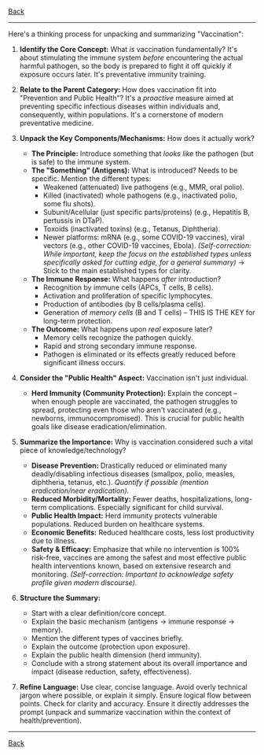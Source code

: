 [Back](README.md)

---

Here's a thinking process for unpacking and summarizing "Vaccination":

1.  **Identify the Core Concept:** What *is* vaccination fundamentally? It's about stimulating the immune system *before* encountering the actual harmful pathogen, so the body is prepared to fight it off quickly if exposure occurs later. It's preventative immunity training.

2.  **Relate to the Parent Category:** How does vaccination fit into "Prevention and Public Health"? It's a *proactive* measure aimed at preventing specific infectious diseases within individuals and, consequently, within populations. It's a cornerstone of modern preventative medicine.

3.  **Unpack the Key Components/Mechanisms:** How does it actually work?
    *   **The Principle:** Introduce something that *looks like* the pathogen (but is safe) to the immune system.
    *   **The "Something" (Antigens):** What is introduced? Needs to be specific. Mention the different types:
        *   Weakened (attenuated) live pathogens (e.g., MMR, oral polio).
        *   Killed (inactivated) whole pathogens (e.g., inactivated polio, some flu shots).
        *   Subunit/Acellular (just specific parts/proteins) (e.g., Hepatitis B, pertussis in DTaP).
        *   Toxoids (inactivated toxins) (e.g., Tetanus, Diphtheria).
        *   Newer platforms: mRNA (e.g., some COVID-19 vaccines), viral vectors (e.g., other COVID-19 vaccines, Ebola). *(Self-correction: While important, keep the focus on the established types unless specifically asked for cutting edge, for a general summary)* -> Stick to the main established types for clarity.
    *   **The Immune Response:** What happens *after* introduction?
        *   Recognition by immune cells (APCs, T cells, B cells).
        *   Activation and proliferation of specific lymphocytes.
        *   Production of antibodies (by B cells/plasma cells).
        *   Generation of *memory cells* (B and T cells) – THIS IS THE KEY for long-term protection.
    *   **The Outcome:** What happens upon *real* exposure later?
        *   Memory cells recognize the pathogen quickly.
        *   Rapid and strong secondary immune response.
        *   Pathogen is eliminated or its effects greatly reduced before significant illness occurs.

4.  **Consider the "Public Health" Aspect:** Vaccination isn't just individual.
    *   **Herd Immunity (Community Protection):** Explain the concept – when enough people are vaccinated, the pathogen struggles to spread, protecting even those who aren't vaccinated (e.g., newborns, immunocompromised). This is crucial for public health goals like disease eradication/elimination.

5.  **Summarize the Importance:** Why is vaccination considered such a vital piece of knowledge/technology?
    *   **Disease Prevention:** Drastically reduced or eliminated many deadly/disabling infectious diseases (smallpox, polio, measles, diphtheria, tetanus, etc.). *Quantify if possible (mention eradication/near eradication).*
    *   **Reduced Morbidity/Mortality:** Fewer deaths, hospitalizations, long-term complications. Especially significant for child survival.
    *   **Public Health Impact:** Herd immunity protects vulnerable populations. Reduced burden on healthcare systems.
    *   **Economic Benefits:** Reduced healthcare costs, less lost productivity due to illness.
    *   **Safety & Efficacy:** Emphasize that while no intervention is 100% risk-free, vaccines are among the safest and most effective public health interventions known, based on extensive research and monitoring. *(Self-correction: Important to acknowledge safety profile given modern discourse).*

6.  **Structure the Summary:**
    *   Start with a clear definition/core concept.
    *   Explain the basic mechanism (antigens -> immune response -> memory).
    *   Mention the different types of vaccines briefly.
    *   Explain the outcome (protection upon exposure).
    *   Explain the public health dimension (herd immunity).
    *   Conclude with a strong statement about its overall importance and impact (disease reduction, safety, effectiveness).

7.  **Refine Language:** Use clear, concise language. Avoid overly technical jargon where possible, or explain it simply. Ensure logical flow between points. Check for clarity and accuracy. Ensure it directly addresses the prompt (unpack and summarize vaccination within the context of health/prevention).

---

[Back](README.md)
